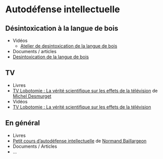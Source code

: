# Autodéfense intellectuelle

## Désintoxication à la langue de bois
- Vidéos
  - [Atelier de desintoxication de la langue de bois](https://www.youtube.com/watch?v=qYfx99MU3I8)
- Documents / articles
 - [Desintoxication de la langue de bois](http://www.scoplepave.org/dictionnaire-de-la-langue-de-bois)

## TV
- Livres
 - [TV Lobotomie : La vérité scientifique sur les effets de la télévision](http://www.amazon.fr/TV-Lobotomie-v%C3%A9rit%C3%A9-scientifique-t%C3%A9l%C3%A9vision/dp/2290038059/ref=la_B004MONCPA_1_2?s=books&ie=UTF8&qid=1434901699&sr=1-2) de [Michel Desmurget](http://www.wikiwand.com/fr/Michel_Desmurget)
 - Vidéos
  - [TV Lobotomie : La vérité scientifique sur les effets de la télévision](http://youtu.be/NvMNf0Po1wY)

## En général
- Livres
 - [Petit cours d’autodéfense intellectuelle](http://www.luxediteur.com/autodefenseintellectuelle) de [Normand Baillargeon](http://www.wikiwand.com/fr/Normand_Baillargeon)
- Documents / Articles
 - ... 


